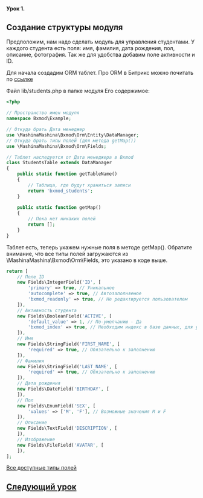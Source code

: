 #### Урок 1.

##  Создание структуры модуля
Предположим, нам надо сделать модуль для управления студентами. У каждого студента есть поля: имя, фамилия, дата рождения, пол, описание, фотография. Так же для удобства добавим поле активности и ID.

Для начала создадим ORM таблет. Про ORM в Битрикс можно почитать по [ссылке](https://dev.1c-bitrix.ru/learning/course/index.php?COURSE_ID=43&CHAPTER_ID=05748&LESSON_PATH=3913.3516.5748)

Файл lib/students.php в папке модуля
Его содержимое:
```php
<?php

// Пространство имен модуля
namespace Bxmod\Example;

// Откуда брать Дата менеджер
use \MashinaMashina\Bxmod\Orm\Entity\DataManager;
// Откуда брать типы полей (для метода getMap())
use \MashinaMashina\Bxmod\Orm\Fields;

// Таблет наследуется от Дата менеджера в Bxmod
class StudentsTable extends DataManager
{
	public static function getTableName()
	{
		// Таблица, где будут храниться записи
		return 'bxmod_students';
	}
	
	public static function getMap()
	{
		// Пока нет никаких полей
		return [];
	}
}
```

Таблет есть, теперь укажем нужные поля в методе getMap(). Обратите внимание, что все типы полей загружаются из \MashinaMashina\Bxmod\Orm\Fields, это указано в коде выше.
```php
return [
	// Поле ID
	new Fields\IntegerField('ID', [
		'primary' => true, // Уникальное
		'autocomplete' => true, // Автозаполняемое
		'bxmod_readonly' => true, // Не редактируется пользователем
	]),
	// Активность студента
	new Fields\BooleanField('ACTIVE', [
		'default_value' => 1, // По-умолчанию - Да
		'bxmod_index' => true, // Необходим индекс в базе данных, для ускорения выборок с фильтром по полю
	]),
	// Имя
	new Fields\StringField('FIRST_NAME', [
		'required' => true, // Обязательно к заполнению
	]),
	// Фамилия
	new Fields\StringField('LAST_NAME', [
		'required' => true, // Обязательно к заполнению
	]),
	// Дата рождения
	new Fields\DateField('BIRTHDAY', [
	]),
	// Пол
	new Fields\EnumField('SEX', [
		'values' => ['M', 'F'], // Возможные значения M и F
	]),
	// Описание
	new Fields\TextField('DESCRIPTION', [
	]),
	// Изображение
	new Fields\FileField('AVATAR', [
	]),
];
```
[Все доступные типы полей](../all_fields.md)


## [Следующий урок](lesson2.md)
